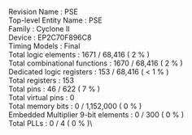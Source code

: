 Revision Name : PSE\
Top-level Entity Name : PSE\
Family : Cyclone II\
Device : EP2C70F896C8\
Timing Models : Final\
Total logic elements : 1671 / 68,416 ( 2 % )\
    Total combinational functions : 1670 / 68,416 ( 2 % )\
    Dedicated logic registers : 153 / 68,416 ( < 1 % )\
Total registers : 153\
Total pins : 46 / 622 ( 7 % )\
Total virtual pins : 0\
Total memory bits : 0 / 1,152,000 ( 0 % )\
Embedded Multiplier 9-bit elements : 0 / 300 ( 0 % )\
Total PLLs : 0 / 4 ( 0 % )\
